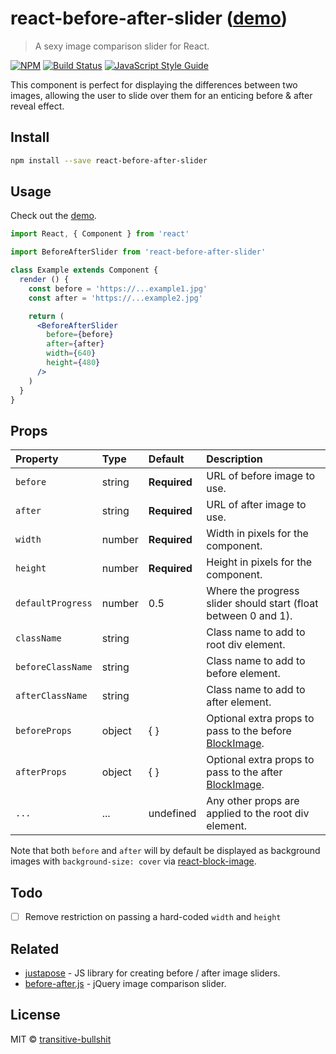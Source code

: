 # react-before-after-slider ([demo](https://transitive-bullshit.github.io/react-before-after-slider/))

> A sexy image comparison slider for React.

[![NPM](https://img.shields.io/npm/v/react-before-after-slider.svg)](https://www.npmjs.com/package/react-before-after-slider) [![Build Status](https://travis-ci.com/transitive-bullshit/react-starfield-animation.svg?branch=master)](https://travis-ci.com/transitive-bullshit/react-starfield-animation) [![JavaScript Style Guide](https://img.shields.io/badge/code_style-standard-brightgreen.svg)](https://standardjs.com)

This component is perfect for displaying the differences between two images, allowing the user to slide over them for an enticing before & after reveal effect.

## Install

```bash
npm install --save react-before-after-slider
```

## Usage

Check out the [demo](https://transitive-bullshit.github.io/react-before-after-slider/).

```jsx
import React, { Component } from 'react'

import BeforeAfterSlider from 'react-before-after-slider'

class Example extends Component {
  render () {
    const before = 'https://...example1.jpg'
    const after = 'https://...example2.jpg'

    return (
      <BeforeAfterSlider
        before={before}
        after={after}
        width={640}
        height={480}
      />
    )
  }
}
```

## Props

| Property      | Type               | Default                               | Description                                                                                                                                  |
|:--------------|:-------------------|:--------------------------------------|:---------------------------------------------------------------------------------------------------------------------------------------------|
| `before`  | string           | **Required**                                  | URL of before image to use. |
| `after`   | string           | **Required**                                  | URL of after image to use. |
| `width`     | number           | **Required**                                  | Width in pixels for the component. |
| `height`     | number           | **Required**                                  | Height in pixels for the component. |
| `defaultProgress`     | number           | 0.5                                  | Where the progress slider should start (float between 0 and 1). |
| `className`     | string           |                                   | Class name to add to root div element.  |
| `beforeClassName`     | string           |                                   | Class name to add to before element.  |
| `afterClassName`     | string           |                                   | Class name to add to after element.  |
| `beforeProps`     | object           | { }                                  | Optional extra props to pass to the before [BlockImage](https://github.com/transitive-bullshit/react-block-image).  |
| `afterProps`     | object           | { }                                  | Optional extra props to pass to the after [BlockImage](https://github.com/transitive-bullshit/react-block-image).  |
| `...`           | ...              | undefined                            | Any other props are applied to the root div element. |

Note that both `before` and `after` will by default be displayed as background images with `background-size: cover` via [react-block-image](https://github.com/transitive-bullshit/react-block-image).

## Todo

- [ ] Remove restriction on passing a hard-coded `width` and `height`

## Related

- [justapose](https://juxtapose.knightlab.com/) - JS library for creating before / after image sliders.
- [before-after.js](https://github.com/jotform/before-after.js) - jQuery image comparison slider.

## License

MIT © [transitive-bullshit](https://github.com/transitive-bullshit)

